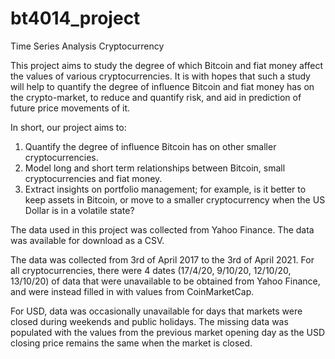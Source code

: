 # bt4014_project
 Time Series Analysis Cryptocurrency
 
This project aims to study the degree of which Bitcoin and fiat money affect the values of various cryptocurrencies. It is with hopes that such a study will help to quantify the degree of influence Bitcoin and fiat money has on the crypto-market, to reduce and quantify risk, and aid in prediction of future price movements of it.

In short, our project aims to:
1) Quantify the degree of influence Bitcoin has on other smaller cryptocurrencies.
2) Model long and short term relationships between Bitcoin, small cryptocurrencies and fiat money.
3) Extract insights on portfolio management; for example, is it better to keep assets in Bitcoin, or move to a smaller cryptocurrency when the US Dollar is in a volatile        state?

The data used in this project was collected from Yahoo Finance. The data was available for download as a CSV. 

The data was collected from 3rd of April 2017 to the 3rd of April 2021. For all cryptocurrencies, there were 4 dates (17/4/20, 9/10/20, 12/10/20, 13/10/20) of data that were unavailable to be obtained from Yahoo Finance, and were instead filled in with values from CoinMarketCap.

For USD, data was occasionally unavailable for days that markets were closed during weekends and public holidays. The missing data was populated with the values from the previous market opening day as the USD closing price remains the same when the market is closed. 

